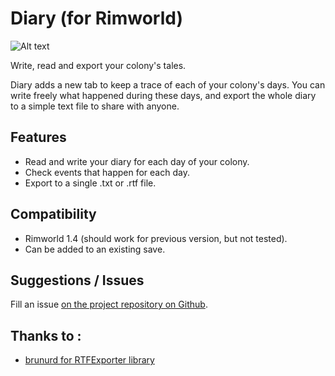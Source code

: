 # Diary (for Rimworld)

![Alt text](https://github.com/AamuLumi/Rimworld-Diary/blob/master/About/Preview.png)

Write, read and export your colony's tales.
	
Diary adds a new tab to keep a trace of each of your colony's days.
You can write freely what happened during these days, and export the whole diary to a simple text file to share with anyone.

## Features

- Read and write your diary for each day of your colony.
- Check events that happen for each day.
- Export to a single .txt or .rtf file.

## Compatibility

- Rimworld 1.4 (should work for previous version, but not tested).
- Can be added to an existing save.

## Suggestions / Issues

Fill an issue [on the project repository on Github](https://github.com/AamuLumi/Rimworld-Diary/issues).

## Thanks to :
- [brunurd for RTFExporter library](https://github.com/brunurd/RTFExporter)